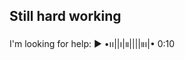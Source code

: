 ## Still hard working 
I'm looking for help:
▶︎ •၊၊||၊|။||||။‌‌‌‌‌၊|• 0:10

<!--
**vadimwilhelm/vadimwilhelm** is a ✨ _special_ ✨ repository because its `README.md` (this file) appears on your GitHub profile.

Here are some ideas to get you started:

- 🔭 I’m currently working on ...
- 🌱 I’m currently learning ...
- 👯 I’m looking to collaborate on ...
- 🤔 I’m looking for help with ...
- 💬 Ask me about ...
- 📫 How to reach me: ...
- 😄 Pronouns: ...
- ⚡ Fun fact: ...
-->

